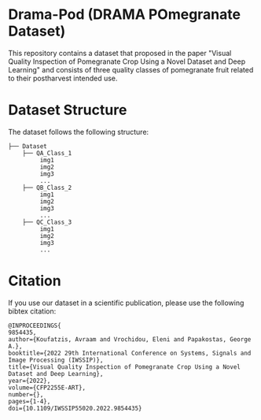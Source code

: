# Drama-Pod (DRAMA POmegranate Dataset)
This repository contains a dataset that proposed in the paper  "Visual Quality Inspection of Pomegranate Crop Using a Novel Dataset and Deep Learning" and consists of three quality classes of pomegranate fruit related to their postharvest intended use.

# Dataset Structure
The dataset follows the following structure: 
```
├── Dataset
    ├── QA_Class_1
         img1
         img2
         img3
         ...
    ├── QB_Class_2
         img1
         img2
         img3
         ...
    ├── QC_Class_3
         img1
         img2
         img3
         ...
```
    
# Citation
If you use our dataset in a scientific publication, please use the following bibtex citation:
```
@INPROCEEDINGS{
9854435,  
author={Koufatzis, Avraam and Vrochidou, Eleni and Papakostas, George A.},
booktitle={2022 29th International Conference on Systems, Signals and Image Processing (IWSSIP)},
title={Visual Quality Inspection of Pomegranate Crop Using a Novel Dataset and Deep Learning},
year={2022},
volume={CFP2255E-ART},
number={},
pages={1-4},
doi={10.1109/IWSSIP55020.2022.9854435}
```
